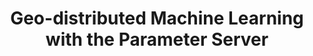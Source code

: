 ---
layout: post
title: Geo-distributed Machine Learning with the Parameter Server
description: For the Big Data Systems Course (CS744) my teammate and I explored the idea of the Parameter Server in a geo-distributed setting. 
report: /assets/pdf/report-2016-geodistml.pdf
type: course
---